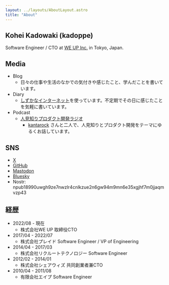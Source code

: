```yaml
---
layout: ../layouts/AboutLayout.astro
title: "About"
---
```


## Kohei Kadowaki (kadoppe)

Software Engineer / CTO at [WE UP Inc.](https://corp.weup.jp/) in Tokyo, Japan.

## Media

- Blog
  - 日々の仕事や生活のなかでの気付きや感じたこと、学んだことを書いています。
- Diary
  - [しずかなインターネット](https://sizu.me/kadoppe/posts/t8bv0if81245)を使っています。不定期でその日に感じたことを気軽に書いています。
- Podcast
  - [人見知りプロダクト開発ラジオ](https://open.spotify.com/show/6teDTilmJzIkms5A0hT49U?si=66edd3b316e54d9c)
    - [kantarock](https://x.com/kantarock) さんと二人で、人見知りとプロダクト開発をテーマにゆるくお話しています。

## SNS

- [X](https://x.com/kadoppe)
- [GitHub](https://github.com/kadoppe)
- [Mastodon](https://mastodon.social/@kadoppe)
- [Bluesky](https://bsky.app/about/kadoppe.com)
- Nostr: npub18990uwgh9ze7nwzlr4cnlkzue2n6gw94m9mn6e35xgjhf7m0jjaqmvzp43

## 経歴

- 2022/08 - 現在
  - 株式会社WE UP 取締役CTO
- 2017/04 - 2022/07
  - 株式会社プレイド Software Engineer / VP of Engineering
- 2014/04 - 2017/03
  - 株式会社リクルートテクノロジー Software Engineer
- 2012/02 - 2014/01
  - 株式会社シェアウィズ 共同創業者兼CTO
- 2010/04 - 2011/08
  - 有限会社エイプ Software Engineer
